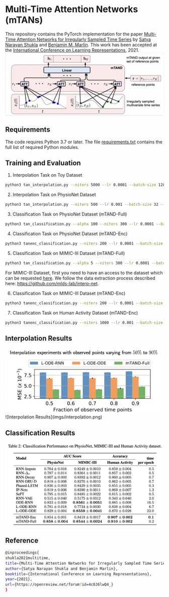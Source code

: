 # Multi-Time Attention Networks (mTANs)
This repository contains the PyTorch implementation for the paper [Multi-Time Attention Networks for Irregularly Sampled Time Series](https://openreview.net/forum?id=4c0J6lwQ4_) by [Satya Narayan Shukla](https://satyanshukla.github.io/) and [Benjamin M. Marlin](https://people.cs.umass.edu/~marlin). This work has been accepted at the [International Conference on Learning Representations](https://iclr.cc/), 2021. ![](imgs/mTAND_v2.png)

## Requirements
The code requires Python 3.7 or later. The file [requirements.txt](requirements.txt) contains the full list of
required Python modules.

## Training and Evaluation

1. Interpolation Task on Toy Dataset
```bash
python3 tan_interpolation.py --niters 5000 --lr 0.0001 --batch-size 128 --rec-hidden 32 --latent-dim 1 --length 20 --enc mtan_rnn --dec mtan_rnn --n 1000  --gen-hidden 50 --save 1 --k-iwae 5 --std 0.01 --norm --learn-emb --kl --seed 0 --num-ref-points 20 --dataset toy
```

2. Interpolation Task on PhysioNet Dataset 
```bash
python3 tan_interpolation.py --niters 500 --lr 0.001 --batch-size 32 --rec-hidden 64 --latent-dim 16 --quantization 0.016  --enc mtan_rnn --dec mtan_rnn --n 8000  --gen-hidden 50 --save 1 --k-iwae 5 --std 0.01 --norm --learn-emb --kl --seed 0 --num-ref-points 64 --dataset physionet --sample-tp 0.9
```

3. Classification Task on PhysioNet Dataset (mTAND-Full)
```bash
python3 tan_classification.py --alpha 100 --niters 300 --lr 0.0001 --batch-size 50 --rec-hidden 256 --gen-hidden 50 --latent-dim 20 --enc mtan_rnn --dec mtan_rnn --n 8000 --quantization 0.016 --save 1 --classif --norm --kl --learn-emb --k-iwae 1 --dataset physionet
```

4. Classification Task on PhysioNet Dataset (mTAND-Enc)
```bash
python3 tanenc_classification.py --niters 200 --lr 0.0001 --batch-size 128 --rec-hidden 128 --enc mtan_enc --n 8000 --quantization 0.016 --save 1 --classif --num-heads 1 --learn-emb --dataset physionet --seed 0
```

5. Classification Task on MIMIC-III Dataset (mTAND-Full)
```bash
python3 tan_classification.py --alpha 5 --niters 300 --lr 0.0001 --batch-size 128 --rec-hidden 256 --gen-hidden 50 --latent-dim 128 --enc mtan_rnn --dec mtan_rnn   --save 1 --classif --norm --learn-emb --k-iwae 1 --dataset mimiciii
```
For MIMIC-III Dataset, first you need to have an access to the dataset which can be requested [here](https://mimic.physionet.org/gettingstarted/access/). We follow the data extraction process described here: https://github.com/mlds-lab/interp-net. 

6. Classification  Task on MIMIC-III Dataset (mTAND-Enc)

```bash
python3 tanenc_classification.py --niters 200 --lr 0.0001 --batch-size 256 --rec-hidden 256 --enc mtan_enc  --quantization 0.016 --save 1 --classif --num-heads 1 --learn-emb --dataset mimiciii --seed 0
```
7. Classification  Task on Human Activity Dataset (mTAND-Enc)
```bash
python3 tanenc_classification.py --niters 1000 --lr 0.001 --batch-size 256 --rec-hidden 512 --enc mtan_enc_activity  --quantization 0.016 --save 1 --classif --num-heads 1 --learn-emb --dataset activity --seed 0 --classify-pertp
```

## Interpolation Results
<img align="center" src="imgs/interpolation.png">
![Interpolation Results](imgs/interpolation.png)

## Classification Results
![Classification Results](imgs/classification.png)


## Reference
```bash
@inproceedings{
shukla2021multitime,
title={Multi-Time Attention Networks for Irregularly Sampled Time Series},
author={Satya Narayan Shukla and Benjamin Marlin},
booktitle={International Conference on Learning Representations},
year={2021},
url={https://openreview.net/forum?id=4c0J6lwQ4_}
}
```
